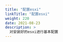 ```yaml
---
title: "配置esxi"
linkTitle: "配置esxi"
weight: 220
date: 2021-08-23
description: >
  对安装好的esxi进行基本配置
---
```



